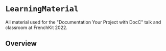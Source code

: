 # ``LearningMaterial``

All material used for the "Documentation Your Project with DocC" talk and classroom at FrenchKit 2022.

## Overview
